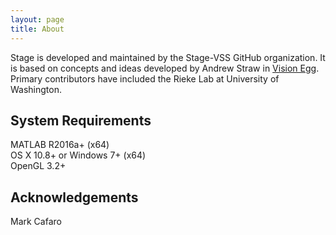 ```yaml
---
layout: page
title: About
---
```


Stage is developed and maintained by the Stage-VSS GitHub organization. It is based on concepts and ideas developed by Andrew Straw in [Vision Egg](http://visionegg.org). Primary contributors have included the Rieke Lab at University of Washington.

## System Requirements
MATLAB R2016a+ (x64)  
OS X 10.8+ or Windows 7+ (x64)  
OpenGL 3.2+  

## Acknowledgements
Mark Cafaro  
